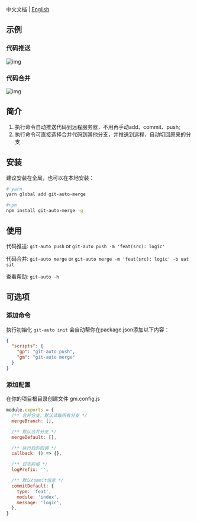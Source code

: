 中文文档 | [English](README.md)

## 示例
### 代码推送
![img](https://s4.ax1x.com/2021/12/27/TBRXFO.gif)

### 代码合并
![img](https://s4.ax1x.com/2021/12/27/TBRol9.gif)


## 简介
1. 执行命令自动推送代码到远程服务器，不用再手动add、commit、push; 
2. 执行命令可直接选择合并代码到其他分支，并推送到远程，自动切回原来的分支

## 安装
建议安装在全局，也可以在本地安装：
```bash
# yarn
yarn global add git-auto-merge

#npm
npm install git-auto-merge -g
```

## 使用
代码推送: `git-auto push` or `git-auto push -m 'feat(src): logic'`

代码合并: `git-auto merge` or `git-auto merge -m 'feat(src): logic' -b uat sit`

查看帮助: `git-auto -h`

## 可选项
### 添加命令
执行初始化 `git-auto init` 会自动帮你在package.json添加以下内容：

```json
{
  "scripts": {
    "gp": "git-auto push",
    "gm": "git-auto merge"
  }
}
```

### 添加配置
在你的项目根目录创建文件 gm.config.js

```js
module.exports = {
  /** 合并分支，默认读取所有分支 */
  mergeBranch: [],

  /** 默认合并分支 */
  mergeDefault: [],

  /** 执行后的回调 */
  callback: () => {},

  /** 日志前缀 */
  logPrefix: '',

  /** 默认commit信息 */
  commitDefault: {
    type: 'feat',
    module: 'index',
    message: 'logic',
  },
}
```

